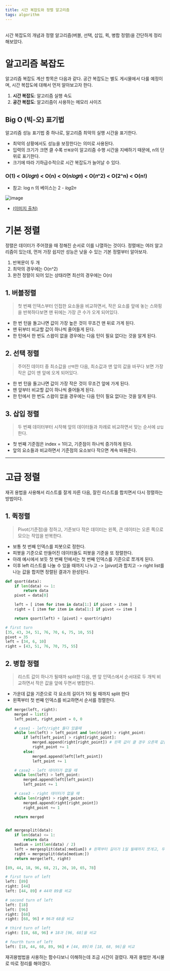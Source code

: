 ```yaml
---
title: 시간 복잡도와 정렬 알고리즘
tags: algorithm
---
```


<br/>
시간 복잡도의 개념과 정렬 알고리즘(버블, 선택, 삽입, 퀵, 병합 정렬)을 간단하게 정리해보았다.<br/>
<!--more-->


# 알고리즘 복잡도
알고리즘 복잡도 계산 항목은 다음과 같다. 공간 복잡도는 별도 게시물에서 다룰 예정이며, 시간 복잡도에 대해서 먼저 알아보고자 한다.

1. **시간 복잡도**: 알고리즘 실행 속도
2. **공간 복잡도**: 알고리즘이 사용하는 메모리 사이즈

## Big O (빅-오) 표기법

알고리즘 성능 표기법 중 하나로, 알고리즘 최악의 실행 시간을 표기한다.
  - 최악의 상황에서도 성능을 보장한다는 의미로 사용된다.
- 입력의 크기가 크면 클 수록 `반복문`이 알고리즘 수행 시간을 지배하기 때문에, n의 단위로 표기한다.
- 크기에 따라 기하급수적으로 시간 복잡도가 늘어날 수 있다.

### O(1) < O(𝑙𝑜𝑔𝑛) < O(n) < O(n𝑙𝑜𝑔𝑛) < O(𝑛^2) < O(2^n) < O(n!)

- 참고: log n 의 베이스는 2 - 𝑙𝑜𝑔2𝑛



![image](https://miro.medium.com/max/2400/1*j8fUQjaUlmrQEN_udU0_TQ.jpeg)
- [(이미지 출처)](https://towardsdatascience.com/big-o-d13a8b1068c8)

# 기본 정렬
정렬은 데이터가 주어졌을 때 정해진 순서로 이를 나열하는 것이다. 정렬에는 여러 알고리즘이 있는데, 먼저 가장 쉽지만 성능은 낮을 수 있는 기본 정렬부터 알아보자.

1. 반복문이 두 개
2. 최악의 경우에는 O(n^2)
3. 완전 정렬이 되어 있는 상태라면 최선의 경우에는 O(n)

## 1. 버블정렬

> 첫 번째 인덱스부터 인접한 요소들을 비교하면서, 작은 요소를 앞에 놓는 스와핑을 반복하다보면 맨 뒤에는 가장 큰 수가 오게 되어있다.

- 한 번 턴을 돌고나면 값이 가장 높은 것이 무조건 맨 뒤로 가게 된다.
- 맨 뒤부터 비교할 값이 하나씩 줄어들게 된다.
- 한 턴에서 한 번도 스왑이 없을 경우에는 다음 턴이 필요 없다는 것을 알게 된다.


## 2. 선택 정렬

> 주어진 데이터 중 최소값을 `선택`한 다음, 최소값과 맨 앞의 값을 바꾸다 보면 가장 작은 값이 맨 앞에 오게 되어있다.

- 한 번 턴을 돌고나면 값이 가장 작은 것이 무조건 앞에 가게 된다.
- 맨 앞부터 비교할 값이 하나씩 줄어들게 된다.
- 한 턴에서 한 번도 스왑이 없을 경우에는 다음 턴이 필요 없다는 것을 알게 된다.


## 3. 삽입 정렬

> 두 번째 데이터부터 시작해 앞의 데이터들과 차례로 비교하면서 맞는 순서에 `삽입`한다.

- 첫 번째 기준점은 index = 1이고, 기준점이 하나씩 증가하게 된다.
- 앞의 요소들과 비교하면서 기준점의 요소보다 작으면 계속 바꿔준다.



---

# 고급 정렬

재귀 용법을 사용해서 리스트를 잘게 자른 다음, 잘린 리스트를 합치면서 다시 정렬하는 방법이다.

## 1. 퀵정렬

> Pivot(기준점)을 정하고, 기준보다 작은 데이터는 왼쪽, 큰 데이터는 오른 쪽으로 모으는 작업을 반복한다.

- 보통 첫 번째 인덱스를 피봇으로 정한다.
- 피봇을 기준으로 만들어진 데이터들도 피봇을 기준을 또 정렬한다.
- 아래 예시에서 보듯 첫 번째 턴에서는 첫 번째 인덱스를 기준으로 쪼개게 된다.
- 이후 left 리스트를 나눌 수 있을 때까지 나누고 -> [pivot]과 합치고 -> right list를 나눈 값을 합치면 정렬된 결과가 완성된다.

```python
def qsort(data):
    if len(data) <= 1:
        return data
    pivot = data[0]

    left = [ item for item in data[1:] if pivot > item ]
    right = [ item for item in data[1:] if pivot <= item ]

    return qsort(left) + [pivot] + qsort(right)

# first turn
[35, 43, 34, 51, 76, 70, 6, 75, 10, 55]
pivot = 35
left = [34, 6, 10]
right = [43, 51, 76, 70, 75, 55]

```



## 2. 병합 정렬

> 리스트 값이 하나가 될때까 split한 다음, 맨 앞 인덱스에서 순서대로 두 개씩 비교하면서 작은 값을 앞에 두면서 병합한다.

- 가운데 값을 기준으로 각 요소의 길이가 1이 될 때까지 split 한다
- 왼쪽부터 첫 번째 인덱스를 비교하면서 순서를 정렬한다.

```python
def merge(left, right):
    merged = list()
    left_point, right_point = 0, 0

    # case1 - left/right 둘다 있을때
    while len(left) > left_point and len(right) > right_point:
        if left[left_point] > right[right_point]:
            merged.append(right[right_point]) # 왼쪽 값이 클 경우 오른쪽 값을 먼저 정렬
            right_point += 1
        else:
            merged.append(left[left_point])
            left_point += 1

    # case2 - left 데이터가 없을 때
    while len(left) > left_point:
        merged.append(left[left_point])
        left_point += 1

    # case3 - right 데이터가 없을 때
    while len(right) > right_point:
        merged.append(right[right_point])
        right_point += 1

    return merged


def mergesplit(data):
    if len(data) <= 1:
        return data
    medium = int(len(data) / 2)
    left = mergesplit(data[:medium]) # 왼쪽부터 길이가 1일 될떄까지 쪼개고, 두 값을 비교하면서 합치게 된다.
    right = mergesplit(data[medium:])
    return merge(left, right)

[89, 44, 18, 96, 68, 21, 26, 10, 65, 78]

# first turn of left
left: [89]
right: [44]
left: [44, 89] # 44와 89를 비교

# second turn of left
left: [18]
left: [96]
right: [68]
right: [68, 96] # 96과 68을 비교

# third turn of left
right: [18, 68, 96] # 18과 [96, 68]을 비교

# fourth turn of left
left: [18, 44, 68, 89, 96] # [44, 89]와 [18, 68, 96]을 비교
```

재귀용범법을 사용하는 함수다보니 이해하는데 조금 시간이 걸렸다. 재귀 용법만 게시물로 따로 정리를 해야겠다.
